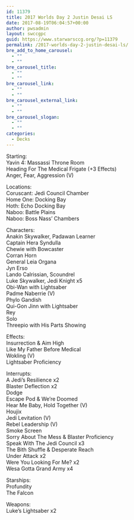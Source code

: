 ```yaml
---
id: 11379
title: 2017 Worlds Day 2 Justin Desai LS
date: 2017-08-19T06:04:57+00:00
author: pwsadmin
layout: swccgpc
guid: https://www.starwarsccg.org/?p=11379
permalink: /2017-worlds-day-2-justin-desai-ls/
bre_add_to_home_carousel:
  - ""
  - ""
bre_carousel_title:
  - ""
  - ""
bre_carousel_link:
  - ""
  - ""
bre_carousel_external_link:
  - ""
  - ""
bre_carousel_slogan:
  - ""
  - ""
categories:
  - Decks
---
```

Starting:  
Yavin 4: Massassi Throne Room  
Heading For The Medical Frigate (+3 Effects)  
Anger, Fear, Aggression (V)

Locations:  
Coruscant: Jedi Council Chamber  
Home One: Docking Bay  
Hoth: Echo Docking Bay  
Naboo: Battle Plains  
Naboo: Boss Nass&#8217; Chambers

Characters:  
Anakin Skywalker, Padawan Learner  
Captain Hera Syndulla  
Chewie with Bowcaster  
Corran Horn  
General Leia Organa  
Jyn Erso  
Lando Calrissian, Scoundrel  
Luke Skywalker, Jedi Knight x5  
Obi-Wan with Lightsaber  
Padme Naberrie (V)  
Phylo Gandish  
Qui-Gon Jinn with Lightsaber  
Rey  
Solo  
Threepio with His Parts Showing

Effects:  
Insurrection & Aim High  
Like My Father Before Medical  
Wokling (V)  
Lightsaber Proficiency

Interrupts:  
A Jedi&#8217;s Resilience x2  
Blaster Deflection x2  
Dodge  
Escape Pod & We&#8217;re Doomed  
Hear Me Baby, Hold Together (V)  
Houjix  
Jedi Levitation (V)  
Rebel Leadership (V)  
Smoke Screen  
Sorry About The Mess & Blaster Proficiency  
Speak With The Jedi Council x3  
The Bith Shuffle & Desperate Reach  
Under Attack x2  
Were You Looking For Me? x2  
Wesa Gotta Grand Army x4

Starships:  
Profundity  
The Falcon

Weapons:  
Luke&#8217;s Lightsaber x2